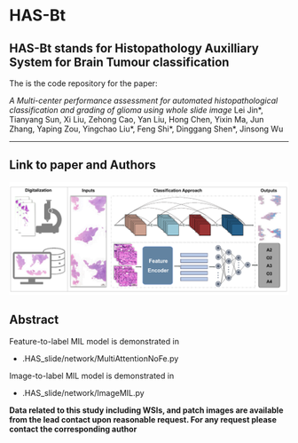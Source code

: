 # HAS-Bt

**HAS-Bt** stands for Histopathology Auxilliary System for Brain Tumour classification 
---
The is the code repository for the paper: 

*A Multi-center performance assessment for automated histopathological classification and grading of glioma using whole slide image*
Lei Jin*, Tianyang Sun, Xi Liu, Zehong Cao, Yan Liu, Hong Chen, Yixin Ma, Jun Zhang, Yaping Zou, Yingchao Liu*, Feng Shi*, Dinggang Shen*, Jinsong Wu

---

## Link to paper and Authors

![image](figures/schematic.png)

## Abstract


Feature-to-label MIL model is demonstrated in 

- .HAS_slide/network/MultiAttentionNoFe.py
  
Image-to-label MIL model is demonstrated in 

- .HAS_slide/network/ImageMIL.py

**Data related to this study including WSIs, and patch images are available from the lead contact upon reasonable request. For any request please contact the corresponding author**
